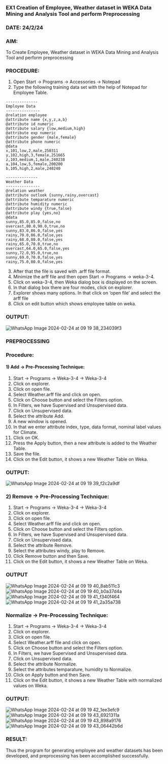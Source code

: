 ### EX1 Creation of Employee, Weather dataset in WEKA Data Mining and Analysis Tool and perform Preprocessing
### DATE: 24/2/24
### AIM: 
  To Create Employee, Weather dataset in WEKA Data Mining and Analysis Tool and perform preprocessing
### PROCEDURE: 
1) Open Start -> Programs -> Accessories -> Notepad
2) Type the following training data set with the help of Notepad for Employee Table.

```
--------------
Employee Data
---------------
@relation employee
@attribute name {x,y,z,a,b}
@attribute id numeric
@attribute salary {low,medium,high}
@attribute exp numeric
@attribute gender {male,female}
@attribute phone numeric
@data
x,101,low,2,male,250311
y,102,high,3,female,251665
z,103,medium,1,male,240238
a,104,low,5,female,200200
b,105,high,2,male,240240

--------------
Weather Data
---------------
@relation weather
@attribute outlook {sunny,rainy,overcast}
@attribute temparature numeric
@attribute humidity numeric
@attribute windy {true,false}
@attribute play {yes,no}
@data
sunny,85.0,85.0,false,no
overcast,80.0,90.0,true,no
sunny,83.0,86.0,false,yes
rainy,70.0,86.0,false,yes
rainy,68.0,80.0,false,yes
rainy,65.0,70.0,true,no
overcast,64.0,65.0,false,yes
sunny,72.0,95.0,true,no
sunny,69.0,70.0,false,yes
rainy,75.0,80.0,false,yes
```
3) After that the file is saved with .arff file format.
4) Minimize the arff file and then open Start -> Programs -> weka-3-4.
5) Click on weka-3-4, then Weka dialog box is displayed on the screen.
6) In that dialog box there are four modes, click on explorer.
7) Explorer shows many options. In that click on ‘open file’ and select the arff file
8) Click on edit button which shows employee table on weka.

### OUTPUT:
![WhatsApp Image 2024-02-24 at 09 19 38_234039f3](https://github.com/subashraj21/WDM_EXP1/assets/143729815/7dd52777-a271-45da-a270-994ef882fcbc)





### PREPROCESSING
### Procedure:
#### 1) Add -> Pre-Processing Technique:
1) Start -> Programs -> Weka-3-4 -> Weka-3-4
2) Click on explorer.
3) Click on open file.
4) Select Weather.arff file and click on open.
5) Click on Choose button and select the Filters option.
6) In Filters, we have Supervised and Unsupervised data.
7) Click on Unsupervised data.
8) Select the attribute Add.
9) A new window is opened.
10) In that we enter attribute index, type, data format, nominal label values for Climate.
11) Click on OK.
12) Press the Apply button, then a new attribute is added to the Weather Table.
13) Save the file.
14) Click on the Edit button, it shows a new Weather Table on Weka.

### OUTPUT:
![WhatsApp Image 2024-02-24 at 09 19 39_f2c2a9df](https://github.com/subashraj21/WDM_EXP1/assets/143729815/296963b9-89eb-4d9c-a51b-c03c3f83881e)



### 2) Remove -> Pre-Processing Technique:

1) Start -> Programs -> Weka-3-4 -> Weka-3-4
2) Click on explorer.
3) Click on open file.
4) Select Weather.arff file and click on open.
5) Click on Choose button and select the Filters option.
6) In Filters, we have Supervised and Unsupervised data.
7) Click on Unsupervised data.
8) Select the attribute Remove.
9) Select the attributes windy, play to Remove.
10) Click Remove button and then Save.
11) Click on the Edit button, it shows a new Weather Table on Weka.

### OUTPUT
![WhatsApp Image 2024-02-24 at 09 19 40_8ab511c3](https://github.com/subashraj21/WDM_EXP1/assets/143729815/86622311-ff14-46e2-bd76-c0805d98efcc)
![WhatsApp Image 2024-02-24 at 09 19 40_b0a37d4a](https://github.com/subashraj21/WDM_EXP1/assets/143729815/0509efd7-11fb-47c7-b5f4-89259f774cb2)
![WhatsApp Image 2024-02-24 at 09 19 41_f340f464](https://github.com/subashraj21/WDM_EXP1/assets/143729815/1867d1e0-dc8d-450d-a734-02ce4ca48317)
![WhatsApp Image 2024-02-24 at 09 19 41_2a35a738](https://github.com/subashraj21/WDM_EXP1/assets/143729815/20ca204c-05ee-4ede-8c41-a8c40f49d988)



### Normalize -> Pre-Processing Technique:

1) Start -> Programs -> Weka-3-4 -> Weka-3-4
2) Click on explorer.
3) Click on open file.
4) Select Weather.arff file and click on open.
5) Click on Choose button and select the Filters option.
6) In Filters, we have Supervised and Unsupervised data.
7) Click on Unsupervised data.
8) Select the attribute Normalize.
9) Select the attributes temparature, humidity to Normalize.
10) Click on Apply button and then Save.
11) Click on the Edit button, it shows a new Weather Table with normalized values on Weka.

### OUTPUT:
![WhatsApp Image 2024-02-24 at 09 19 42_1ee3efc9](https://github.com/subashraj21/WDM_EXP1/assets/143729815/d01469b9-e755-41f6-b4ed-f9706e4e096a)
![WhatsApp Image 2024-02-24 at 09 19 43_6921311a](https://github.com/subashraj21/WDM_EXP1/assets/143729815/f99a61d4-2612-4f29-857d-03080d753fa9)
![WhatsApp Image 2024-02-24 at 09 19 43_898a9176](https://github.com/subashraj21/WDM_EXP1/assets/143729815/45ed2c3b-6586-4d73-9948-c911b5b0f310)
![WhatsApp Image 2024-02-24 at 09 19 43_06442b6d](https://github.com/subashraj21/WDM_EXP1/assets/143729815/614acabf-d884-4bf6-8ff6-d3b7c303cded)


### RESULT: 
  Thus the program for generating employee and weather datasets has been developed, and preprocessing has been accomplished successfully.
